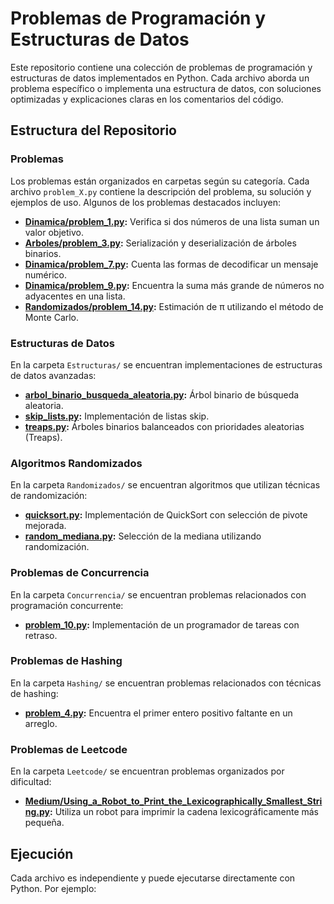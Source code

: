 # Problemas de Programación y Estructuras de Datos

Este repositorio contiene una colección de problemas de programación y estructuras de datos implementados en Python. Cada archivo aborda un problema específico o implementa una estructura de datos, con soluciones optimizadas y explicaciones claras en los comentarios del código.

## Estructura del Repositorio

### Problemas
Los problemas están organizados en carpetas según su categoría. Cada archivo `problem_X.py` contiene la descripción del problema, su solución y ejemplos de uso. Algunos de los problemas destacados incluyen:

- **[Dinamica/problem_1.py](Dinamica/problem_1.py):** Verifica si dos números de una lista suman un valor objetivo.
- **[Arboles/problem_3.py](Arboles/problem_3.py):** Serialización y deserialización de árboles binarios.
- **[Dinamica/problem_7.py](Dinamica/problem_7.py):** Cuenta las formas de decodificar un mensaje numérico.
- **[Dinamica/problem_9.py](Dinamica/problem_9.py):** Encuentra la suma más grande de números no adyacentes en una lista.
- **[Randomizados/problem_14.py](Randomizados/problem_14.py):** Estimación de π utilizando el método de Monte Carlo.

### Estructuras de Datos
En la carpeta `Estructuras/` se encuentran implementaciones de estructuras de datos avanzadas:

- **[arbol_binario_busqueda_aleatoria.py](Estructuras/arbol_binario_busqueda_aleatoria.py):** Árbol binario de búsqueda aleatoria.
- **[skip_lists.py](Estructuras/skip_lists.py):** Implementación de listas skip.
- **[treaps.py](Estructuras/treaps.py):** Árboles binarios balanceados con prioridades aleatorias (Treaps).

### Algoritmos Randomizados
En la carpeta `Randomizados/` se encuentran algoritmos que utilizan técnicas de randomización:

- **[quicksort.py](Randomizados/quicksort.py):** Implementación de QuickSort con selección de pivote mejorada.
- **[random_mediana.py](Randomizados/random_mediana.py):** Selección de la mediana utilizando randomización.

### Problemas de Concurrencia
En la carpeta `Concurrencia/` se encuentran problemas relacionados con programación concurrente:

- **[problem_10.py](Concurrencia/problem_10.py):** Implementación de un programador de tareas con retraso.

### Problemas de Hashing
En la carpeta `Hashing/` se encuentran problemas relacionados con técnicas de hashing:

- **[problem_4.py](Hashing/problem_4.py):** Encuentra el primer entero positivo faltante en un arreglo.

### Problemas de Leetcode
En la carpeta `Leetcode/` se encuentran problemas organizados por dificultad:

- **[Medium/Using_a_Robot_to_Print_the_Lexicographically_Smallest_String.py](Leetcode/Medium/Using_a_Robot_to_Print_the_Lexicographically_Smallest_String/Using_a_Robot_to_Print_the_Lexicographically_Smallest_String.py):** Utiliza un robot para imprimir la cadena lexicográficamente más pequeña.

## Ejecución
Cada archivo es independiente y puede ejecutarse directamente con Python. Por ejemplo:
